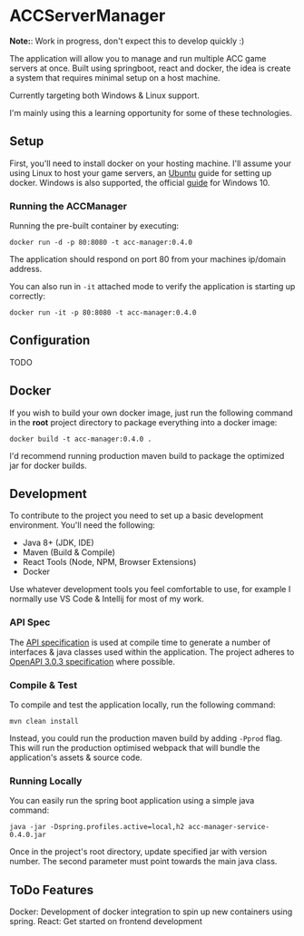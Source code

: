 # ACCServerManager

**Note:**: Work in progress, don't expect this to develop quickly :)

The application will allow you to manage and run multiple ACC game servers at once. Built using springboot, react and docker, the idea is create a system that requires minimal setup on a host machine.

Currently targeting both Windows & Linux support.

I'm mainly using this a learning opportunity for some of these technologies.

## Setup
First, you'll need to install docker on your hosting machine. I'll assume your using Linux to host your game servers, an [Ubuntu](https://docs.docker.com/engine/install/ubuntu/) guide for setting up docker. Windows is also supported, the official [guide](https://docs.docker.com/docker-for-windows/install/) for Windows 10.

### Running the ACCManager
Running the pre-built container by executing:
```
docker run -d -p 80:8080 -t acc-manager:0.4.0
```

The application should respond on port 80 from your machines ip/domain address.

You can also run in `-it` attached mode to verify the application is starting up correctly:
```
docker run -it -p 80:8080 -t acc-manager:0.4.0
```

## Configuration
TODO

## Docker
If you wish to build your own docker image, just run the following command in the __root__ project directory to package 
everything into a docker image:
```
docker build -t acc-manager:0.4.0 .
```
I'd recommend running production maven build to package the optimized jar for docker builds.

## Development
To contribute to the project you need to set up a basic development environment. You'll need the following:

 * Java 8+ (JDK, IDE)
 * Maven (Build & Compile)
 * React Tools (Node, NPM, Browser Extensions)
 * Docker

Use whatever development tools you feel comfortable to use, for example I normally use VS Code & Intellij for most of my work.

### API Spec
The [API specification](api/yaml/acc-manager.yaml) is used at compile time to generate a number of interfaces & java classes used within the application.
The project adheres to [OpenAPI 3.0.3 specification](https://github.com/OAI/OpenAPI-Specification/blob/master/versions/3.0.3.md#infoObject) where possible.

### Compile & Test
To compile and test the application locally, run the following command:
```
mvn clean install
```

Instead, you could run the production maven build by adding `-Pprod` flag. This will run the production optimised webpack that will bundle the application's assets & source code.

### Running Locally
You can easily run the spring boot application using a simple java command:
```
java -jar -Dspring.profiles.active=local,h2 acc-manager-service-0.4.0.jar
```

Once in the project's root directory, update specified jar with version number.
The second parameter must point towards the main java class.

## ToDo Features
Docker: Development of docker integration to spin up new containers using spring.
React: Get started on frontend development
